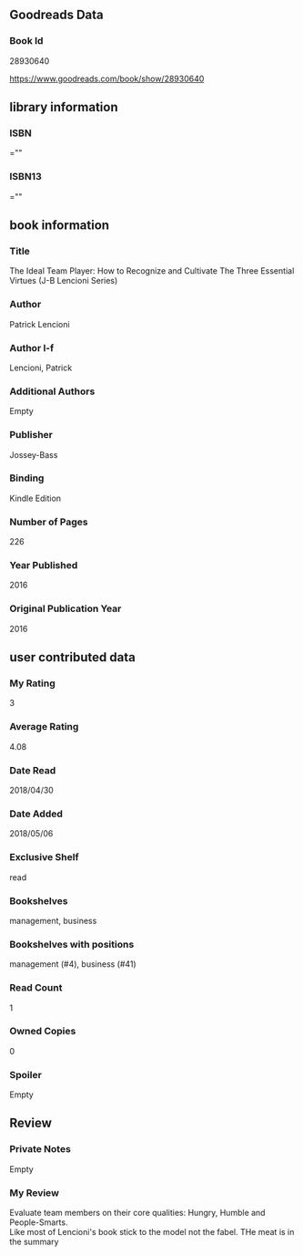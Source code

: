 <!-- This template shows how to bulk convert all columns of data into one markdown file -->
<!-- caveat: substitution key matches column headers from default export. You will get a KeyError if there's a mismatch -->

## Goodreads Data

### Book Id 

28930640

https://www.goodreads.com/book/show/28930640

## library information

### ISBN 
=""

### ISBN13 
=""

## book information

### Title
The Ideal Team Player: How to Recognize and Cultivate The Three Essential Virtues (J-B Lencioni Series)

### Author 
Patrick Lencioni

### Author l-f 
Lencioni, Patrick

### Additional Authors
Empty

### Publisher 
Jossey-Bass

### Binding
Kindle Edition

### Number of Pages
226

### Year Published
2016

### Original Publication Year 
2016

## user contributed data

### My Rating
3

### Average Rating
4.08

### Date Read
2018/04/30

### Date Added
2018/05/06

### Exclusive Shelf
read

### Bookshelves
management, business

### Bookshelves with positions
management (#4), business (#41)

### Read Count
1

### Owned Copies
0

### Spoiler 
Empty

## Review

### Private Notes
Empty

### My Review
Evaluate team members on their core qualities: Hungry, Humble and People-Smarts.<br/>Like most of Lencioni's book stick to the model not the fabel. THe meat is in the summary